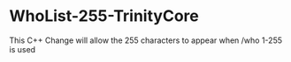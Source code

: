 # WhoList-255-TrinityCore
This C++ Change will allow the 255 characters to appear when /who 1-255 is used
